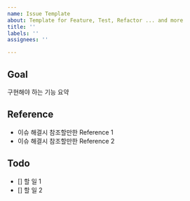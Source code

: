 ```yaml
---
name: Issue Template
about: Template for Feature, Test, Refactor ... and more
title: ''
labels: ''
assignees: ''

---
```


## Goal 

구현해야 하는 기능 요약

## Reference 

- 이슈 해결시 참조할만한 Reference 1 
- 이슈 해결시 참조할만한 Reference 2

## Todo 

- [] 할 일 1
- [] 할 일 2
